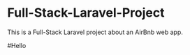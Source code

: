 # Full-Stack-Laravel-Project
 This is a Full-Stack Laravel project about an AirBnb web app.

 #Hello
